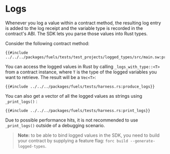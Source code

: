 # Logs

Whenever you log a value within a contract method, the resulting log entry is added to the log receipt and the variable type is recorded in the contract's ABI. The SDK lets you parse those values into Rust types.

Consider the following contract method:

```rust,ignore
{{#include ../../../packages/fuels/tests/test_projects/logged_types/src/main.sw:produce_logs}}
```

You can access the logged values in Rust by calling `_logs_with_type::<T>` from a contract instance, where `T` is the type of the logged variables you want to retrieve. The result will be a `Vec<T>`:

```rust,ignore
{{#include ../../../packages/fuels/tests/harness.rs:produce_logs}}
```

You can also get a vector of all the logged values as strings using `_print_logs()` :

```rust, ignore
{{#include ../../../packages/fuels/tests/harness.rs:print_logs}}
```

Due to possible performance hits, it is not recommended to use `_print_logs()` outside of a debugging scenario.

> **Note:** to be able to bind logged values in the SDK, you need to build your contract by supplying a feature flag: `forc build --generate-logged-types`.
